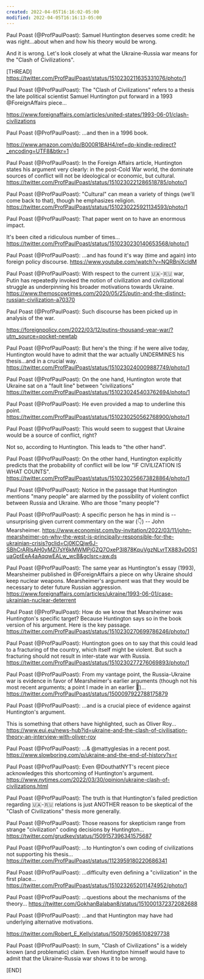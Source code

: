 ```yaml
---
created: 2022-04-05T16:16:02-05:00
modified: 2022-04-05T16:16:13-05:00
---
```


Paul Poast (@ProfPaulPoast): Samuel Huntington deserves some credit: he was right...about when and how his theory would be wrong.

And it is wrong. Let's look closely at what the Ukraine-Russia war means for the "Clash of Civilizations".

[THREAD] https://twitter.com/ProfPaulPoast/status/1510230211635331076/photo/1

Paul Poast (@ProfPaulPoast): The "Clash of Civilizations" refers to a thesis the late political scientist Samuel Huntington put forward in a 1993 @ForeignAffairs piece...

https://www.foreignaffairs.com/articles/united-states/1993-06-01/clash-civilizations

Paul Poast (@ProfPaulPoast): ...and then in a 1996 book.

https://www.amazon.com/dp/B000R1BAH4/ref=dp-kindle-redirect?_encoding=UTF8&btkr=1

Paul Poast (@ProfPaulPoast): In the Foreign Affairs article, Huntington states his argument very clearly: in the post-Cold War world, the dominate sources of conflict will not be ideological or economic, but cultural. https://twitter.com/ProfPaulPoast/status/1510230221286518785/photo/1

Paul Poast (@ProfPaulPoast): "Cultural" can mean a variety of things (we'll come back to that), though he emphasizes religion. https://twitter.com/ProfPaulPoast/status/1510230225921134593/photo/1

Paul Poast (@ProfPaulPoast): That paper went on to have an enormous impact.  

It's been cited a ridiculous number of times... https://twitter.com/ProfPaulPoast/status/1510230230140653568/photo/1

Paul Poast (@ProfPaulPoast): ...and has found it's way (time and again) into foreign policy discourse.
https://www.youtube.com/watch?v=NQRBnjXcIdM

Paul Poast (@ProfPaulPoast): With respect to the current 🇺🇦-🇷🇺  war, Putin has repeatedly invoked the notion of civilization and civilizational struggle as underpinning his broader motivations towards Ukraine. 
https://www.themoscowtimes.com/2020/05/25/putin-and-the-distinct-russian-civilization-a70370

Paul Poast (@ProfPaulPoast): Such discourse has been picked up in analysis of the war.

https://foreignpolicy.com/2022/03/12/putins-thousand-year-war/?utm_source=pocket-newtab

Paul Poast (@ProfPaulPoast): But here's the thing: if he were alive today, Huntington would have to admit that the war actually UNDERMINES his thesis...and in a crucial way. https://twitter.com/ProfPaulPoast/status/1510230240009887749/photo/1

Paul Poast (@ProfPaulPoast): On the one hand, Huntington wrote that Ukraine sat on a "fault line" between "civilizations" https://twitter.com/ProfPaulPoast/status/1510230245403762694/photo/1

Paul Poast (@ProfPaulPoast): He even provided a map to underline this point. https://twitter.com/ProfPaulPoast/status/1510230250562768900/photo/1

Paul Poast (@ProfPaulPoast): This would seem to suggest that Ukraine would be a source of conflict, right?  

Not so, according to Huntington. This leads to "the other hand".

Paul Poast (@ProfPaulPoast): On the other hand, Huntington explicitly predicts that the probability of conflict will be low "IF CIVILIZATION IS WHAT COUNTS". https://twitter.com/ProfPaulPoast/status/1510230256673828864/photo/1

Paul Poast (@ProfPaulPoast): Notice in the passage that Huntington mentions "many people" are alarmed by the possibility of violent conflict between Russia and Ukraine.  Who are those "many people"?

Paul Poast (@ProfPaulPoast): A specific person he has in mind is -- unsurprising given current commentary on the war (👇) -- John Mearsheimer.
https://www.economist.com/by-invitation/2022/03/11/john-mearsheimer-on-why-the-west-is-principally-responsible-for-the-ukrainian-crisis?gclid=Cj0KCQjw6J-SBhCrARIsAH0yMZj7sY6kMWMPjGZQ7OxeP3I878KpuVgzNLvrTX883vD0S1uaGptEeA4aAqqwEALw_wcB&gclsrc=aw.ds

Paul Poast (@ProfPaulPoast): The same year as Huntington's essay (1993), Mearsheimer published in @ForeignAffairs a piece on why Ukraine should keep nuclear weapons. Mearsheimer's argument was that they would be necessary to deter future Russian aggression.
https://www.foreignaffairs.com/articles/ukraine/1993-06-01/case-ukrainian-nuclear-deterrent

Paul Poast (@ProfPaulPoast): How do we know that Mearsheimer was Huntington's specific target?  Because Huntington says so in the book version of his argument.  Here is the key passage. https://twitter.com/ProfPaulPoast/status/1510230270699786246/photo/1

Paul Poast (@ProfPaulPoast): Huntington goes on to say that this could lead to a fracturing of the country, which itself might be violent.  But such a fracturing should not result in inter-state war with Russia. https://twitter.com/ProfPaulPoast/status/1510230277276069893/photo/1

Paul Poast (@ProfPaulPoast): From my vantage point, the Russia-Ukraine war is evidence in favor of Mearsheimer's earlier arguments (though not his most recent arguments; a point I made in an earlier 🧵)...
https://twitter.com/ProfPaulPoast/status/1500097922788175879

Paul Poast (@ProfPaulPoast): ...and is a crucial piece of evidence against Huntington's argument. 

This is something that others have highlighted, such as Oliver Roy...
https://www.eui.eu/news-hub?id=ukraine-and-the-clash-of-civilisation-theory-an-interview-with-oliver-roy

Paul Poast (@ProfPaulPoast): ...& @mattyglesias in a recent post.
https://www.slowboring.com/p/ukraine-and-the-end-of-history?s=r

Paul Poast (@ProfPaulPoast): Even @DouthatNYT's recent piece acknowledges this shortcoming of Huntington's argument.
https://www.nytimes.com/2022/03/30/opinion/ukraine-clash-of-civilizations.html

Paul Poast (@ProfPaulPoast): The truth is that Huntington's failed prediction regarding 🇺🇦-🇷🇺 relations is just ANOTHER reason to be skeptical of the "Clash of Civilizations" thesis more generally.

Paul Poast (@ProfPaulPoast): Those reasons for skepticism range from strange "civilization" coding decisions by Huntington...
https://twitter.com/grudkev/status/1509157396341575687

Paul Poast (@ProfPaulPoast): ...to Huntington's own coding of civilizations not supporting his thesis...
https://twitter.com/ProfPaulPoast/status/1123959180220686341

Paul Poast (@ProfPaulPoast): ...difficulty even defining a "civilization" in the first place... https://twitter.com/ProfPaulPoast/status/1510232652011474952/photo/1

Paul Poast (@ProfPaulPoast): ...questions about the mechanisms of the theory...
https://twitter.com/GokhanBalaban8/status/1510001372372082688

Paul Poast (@ProfPaulPoast): ...and that Huntington may have had underlying alternative motivations.

https://twitter.com/Robert_E_Kelly/status/1509750965108297738

Paul Poast (@ProfPaulPoast): In sum, "Clash of Civilizations" is a widely known (and problematic) claim. Even Huntington himself would have to admit that the Ukraine-Russia war shows it to be wrong.

[END]
